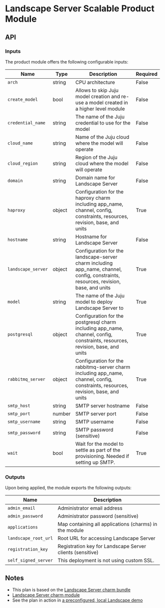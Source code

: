 # Landscape Server Scalable Product Module

## API

### Inputs

The product module offers the following configurable inputs:

| Name | Type | Description | Required |
| - | - | - | - |
| `arch` | string | CPU architecture | False |
| `create_model` | bool | Allows to skip Juju model creation and re-use a model created in a higher level module | False |
| `credential_name` | string | The name of the Juju credential to use for the model | False |
| `cloud_name` | string | Name of the Juju cloud where the model will operate | False |
| `cloud_region` | string | Region of the Juju cloud where the model will operate | False |
| `domain` | string | Domain name for Landscape Server | False |
| `haproxy` | object | Configuration for the haproxy charm including app_name, channel, config, constraints, resources, revision, base, and units | True |
| `hostname` | string | Hostname for Landscape Server | False |
| `landscape_server` | object | Configuration for the landscape-server charm including app_name, channel, config, constraints, resources, revision, base, and units | True |
| `model` | string | The name of the Juju model to deploy Landscape Server to | True |
| `postgresql` | object | Configuration for the postgresql charm including app_name, channel, config, constraints, resources, revision, base, and units | True |
| `rabbitmq_server` | object | Configuration for the rabbitmq-server charm including app_name, channel, config, constraints, resources, revision, base, and units | True |
| `smtp_host` | string | SMTP server hostname | False |
| `smtp_port` | number | SMTP server port | False |
| `smtp_username` | string | SMTP username | False |
| `smtp_password` | string | SMTP password (sensitive) | False |
| `wait` | bool | Wait for the model to settle as part of the provisioning. Needed if setting up SMTP. | True |

### Outputs

Upon being applied, the module exports the following outputs:

| Name | Description |
| - | - |
| `admin_email` | Administrator email address |
| `admin_password` | Administrator password (sensitive) |
| `applications` | Map containing all applications (charms) in the module |
| `landscape_root_url` | Root URL for accessing Landscape Server |
| `registration_key` | Registration key for Landscape Server clients (sensitive) |
| `self_signed_server` | This deployment is not using custom SSL. |

## Notes

- This plan is based on the [Landscape Server charm bundle](https://github.com/canonical/landscape-charm/blob/main/bundle-examples/bundle.yaml)
- [Landscape Server charm module](https://github.com/canonical/landscape-charm/tree/main/terraform)
- See the plan in action in [a preconfigured, local Landscape demo](https://github.com/jansdhillon/landscape-demo)

